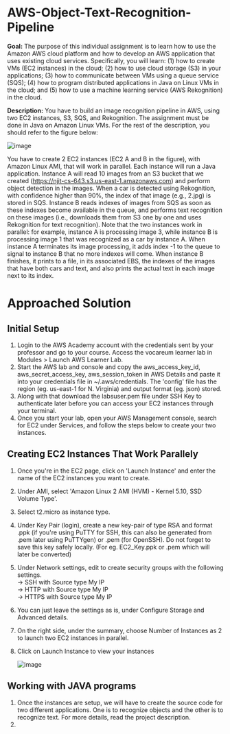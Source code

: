 # AWS-Object-Text-Recognition-Pipeline
<p><b>Goal:</b> The purpose of this individual assignment is to learn how to use the Amazon AWS cloud platform and how to develop an AWS application that uses existing cloud services. Specifically, you will learn: (1) how to create VMs (EC2 instances) in the cloud; (2) how to use cloud storage (S3) in your applications; (3) how to communicate between VMs using a queue service (SQS); (4) how to program distributed applications in Java on Linux VMs in the cloud; and (5) how to use a machine learning service (AWS Rekognition) in the cloud.</p>

<b>Description:</b> You have to build an image recognition pipeline in AWS, using two EC2 instances, S3, SQS, and Rekognition. The assignment must be done in Java on Amazon Linux VMs. For the rest of the description, you should refer to the figure below:

![image](https://github.com/CK-ghub/AWS-Object-Text-Recognition-Pipeline/assets/69519007/e4358681-7eca-446d-bd90-6fb5a27c7632)

You have to create 2 EC2 instances (EC2 A and B in the figure), with Amazon Linux AMI, that will work in parallel. Each instance will run a Java application. Instance A will read 10 images from an S3 bucket that we created (https://njit-cs-643.s3.us-east-1.amazonaws.com) and perform object detection in the images. When a car is detected using Rekognition, with confidence higher than 90%, the index of that image (e.g., 2.jpg) is stored in SQS. Instance B reads indexes of images from SQS as soon as these indexes become available in the queue, and performs text recognition on these images (i.e., downloads them from S3 one by one and uses Rekognition for text recognition). Note that the two instances work in parallel: for example, instance A is processing image 3, while instance B is processing image 1 that was recognized as a car by instance A. When instance A terminates its image processing, it adds index -1 to the queue to signal to instance B that no more indexes will come. When instance B finishes, it prints to a file, in its associated EBS, the indexes of the images that have both cars and text, and also prints the actual text in each image next to its index.

# Approached Solution

## Initial Setup
1) Login to the AWS Academy account with the credentials sent by your professor and go to your course. Access the vocareum learner lab in Modules > Launch AWS Learner Lab.
2) Start the AWS lab and console and copy the aws_access_key_id, aws_secret_access_key, aws_session_token in AWS Details and paste it into your credentials file in ~/.aws/credentials. The 'config' file has the region (eg. us-east-1 for N. Virginia) and output format (eg. json) stored. 
3) Along with that download the labsuser.pem file under SSH Key to authenticate later before you can access your EC2 instances through your terminal.
4) Once you start your lab, open your AWS Management console, search for EC2 under Services, and follow the steps below to create your two instances.

## Creating EC2 Instances That Work Parallely
1) Once you're in the EC2 page, click on 'Launch Instance' and enter the name of the EC2 instances you want to create.
2) Under AMI, select 'Amazon Linux 2 AMI (HVM) - Kernel 5.10, SSD Volume Type'.
3) Select t2.micro as instance type.
4) Under Key Pair (login), create a new key-pair of type RSA and format .ppk (if you're using PuTTY for SSH, this can also be generated from .pem later using PuTTYgen) or .pem (for OpenSSH). Do not forget to save this key safely locally. (For eg. EC2_Key.ppk or .pem which will later be converted)
5) Under Network settings, edit to create security groups with the following settings.<br>
    -> SSH with Source type My IP<br>
    -> HTTP with Source type My IP<br>
    -> HTTPS with Source type My IP<br>
6) You can just leave the settings as is, under Configure Storage and Advanced details.
7) On the right side, under the summary, choose Number of Instances as 2 to launch two EC2 instances in parallel.
8) Click on Launch Instance to view your instances

   ![image](https://github.com/CK-ghub/AWS-Object-Text-Recognition-Pipeline/assets/69519007/9ed0a825-b6fb-4358-a9a8-d1ce4bd275d8)

## Working with JAVA programs
1) Once the instances are setup, we will have to create the source code for two different applications. One is to recognize objects and the other is to recognize text. For more details, read the project description.
2) 
